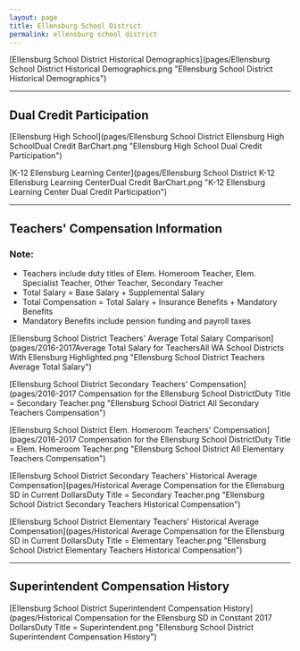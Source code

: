 ```yaml
---
layout: page
title: Ellensburg School District
permalink: ellensburg school district
---
```



[Ellensburg School District Historical Demographics](pages/Ellensburg School District Historical Demographics.png "Ellensburg School District Historical Demographics")

___

## Dual Credit Participation

[Ellensburg High School](pages/Ellensburg School District Ellensburg High SchoolDual Credit BarChart.png "Ellensburg High School Dual Credit Participation")

[K-12 Ellensburg Learning Center](pages/Ellensburg School District K-12 Ellensburg Learning CenterDual Credit BarChart.png "K-12 Ellensburg Learning Center Dual Credit Participation")


___

## Teachers' Compensation Information
### Note:
- Teachers include duty titles of Elem. Homeroom Teacher, Elem. Specialist Teacher, Other Teacher, Secondary Teacher
- Total Salary = Base Salary + Supplemental Salary
- Total Compensation = Total Salary + Insurance Benefits + Mandatory Benefits
- Mandatory Benefits include pension funding and payroll taxes

[Ellensburg School District Teachers' Average Total Salary Comparison](pages/2016-2017Average Total Salary for TeachersAll WA School Districts With Ellensburg Highlighted.png "Ellensburg School District Teachers Average Total Salary")

[Ellensburg School District Secondary Teachers' Compensation](pages/2016-2017 Compensation for the Ellensburg School DistrictDuty Title = Secondary Teacher.png "Ellensburg School District All Secondary Teachers Compensation")

[Ellensburg School District Elem. Homeroom Teachers' Compensation](pages/2016-2017 Compensation for the Ellensburg School DistrictDuty Title = Elem. Homeroom Teacher.png "Ellensburg School District All Elementary Teachers Compensation")

[Ellensburg School District Secondary Teachers' Historical Average Compensation](pages/Historical Average Compensation for the Ellensburg SD in Current DollarsDuty Title = Secondary Teacher.png "Ellensburg School District Secondary Teachers Historical Compensation")

[Ellensburg School District Elementary Teachers' Historical Average Compensation](pages/Historical Average Compensation for the Ellensburg SD in Current DollarsDuty Title = Elementary Teacher.png "Ellensburg School District Elementary Teachers Historical Compensation")


___

## Superintendent Compensation History

[Ellensburg School District Superintendent Compensation History](pages/Historical Compensation for the Ellensburg SD in Constant 2017 DollarsDuty Title = Superintendent.png "Ellensburg School District Superintendent Compensation History")

